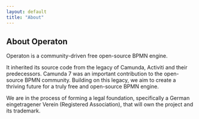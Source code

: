 ```yaml
---
layout: default
title: "About"
---
```



## About Operaton

Operaton is a community-driven free open-source BPMN engine.

It inherited its source code from the legacy of Camunda, Activiti and their predecessors. 
Camunda 7 was an important contribution to the open-source BPMN community. 
Building on this legacy, we aim to create a thriving future for a truly free and open-source BPMN engine.

We are in the process of forming a legal foundation, specifically a German eingetragener Verein (Registered Association), that will own the project and its trademark.
